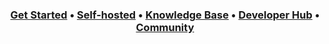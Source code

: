 <h3 align="center">
  <b><a href="https://console.tiledesk.com/v2/dashboard/#/signup/?utm_source=github" "target="_blank">Get Started</a></b>
  •
  <a href="https://tiledesk.com/install/?utm_source=github">Self-hosted</a>
  •
  <a href="https://gethelp.tiledesk.com/?utm_source=github">Knowledge Base</a>
  •
  <a href="https://developer.tiledesk.com/?utm_source=github">Developer Hub</a>
  •
  <a href="https://developer.tiledesk.com/community/?utm_source=github">Community</a>
</h3>
